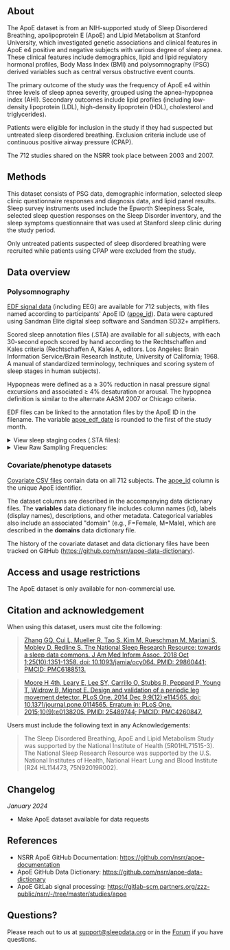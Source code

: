 ## About

The ApoE dataset is from an NIH-supported study of Sleep Disordered Breathing, apolipoprotein E (ApoE) and Lipid Metabolism at Stanford University, which investigated genetic associations and clinical features in ApoE e4 positive and negative subjects with various degree of sleep apnea. These clinical features include demographics, lipid and lipid regulatory hormonal profiles, Body Mass Index (BMI) and polysomnography (PSG) derived variables such as central versus obstructive event counts.

The primary outcome of the study was the frequency of ApoE e4 within three levels of sleep apnea severity, grouped using the apnea-hypopnea index (AHI). Secondary outcomes include lipid profiles (including low-density lipoprotein (LDL), high-density lipoprotein (HDL), cholesterol and triglycerides).

Patients were eligible for inclusion in the study if they had suspected but untreated sleep disordered breathing. Exclusion criteria include use of continuous positive airway pressure (CPAP).

The 712 studies shared on the NSRR took place between 2003 and 2007. 

## Methods

This dataset consists of PSG data, demographic information, selected sleep clinic questionnaire responses and diagnosis data, and lipid panel results. Sleep survey instruments used include the Epworth Sleepiness Scale, selected sleep question responses on the Sleep Disorder inventory, and the sleep symptoms questionnaire that was used at Stanford sleep clinic during the study period. 

Only untreated patients suspected of sleep disordered breathing were recruited while patients using CPAP were excluded from the study.

## Data overview

### Polysomnography

[EDF signal data](:files_path:/original) (including EEG) are available for 712 subjects, with files named according to participants' ApoE ID ([apoe_id](:variables_path:/apoe_id)). Data were captured using Sandman Elite digital sleep software and Sandman SD32+ amplifiers.

Scored sleep annotation files (.STA) are available for all subjects, with each 30-second epoch scored by hand according to the Rechtschaffen and Kales criteria (Rechtschaffen A, Kales A, editors. Los Angeles: Brain Information Service/Brain Research Institute, University of California; 1968. A manual of standardized terminology, techniques and scoring system of sleep stages in human subjects).

Hypopneas were defined as a ≥ 30% reduction in nasal pressure signal excursions and associated ≥ 4% desaturation or arousal. The hypopnea definition is similar to the alternate AASM 2007 or Chicago criteria.

EDF files can be linked to the annotation files by the ApoE ID in the filename. The variable [apoe_edf_date](:variables_path:/apoe_edf_date) is rounded to the first of the study month.

<details>
  <summary>View sleep staging codes (.STA files):</summary>

  <table>
<tr><td><b>Value</b></td><td><b>Meaning</b></td></tr>
<tr><td>0</td><td>Wakefulness</td></tr>
<tr><td>1</td><td>NREM 1</td></tr>
<tr><td>2</td><td>NREM 2</td></tr>
<tr><td>3</td><td>NREM 3</td></tr>
<tr><td>5</td><td>REM</td></tr>
<tr><td>7</td><td>Not Scored</td></tr>


</table>

</details>    



<details>
  <summary>View Raw Sampling Frequencies:</summary>

  <table>
<tr><td><b>Chanel</b></td><td><b>Frequency</b></td></tr>
<tr><td>EEG</td><td>256 Hz</td></tr>
<tr><td>EOG</td><td>256 Hz</td></tr>
<tr><td>EMG</td><td>512 Hz</td></tr>
<tr><td>ECG</td><td>512 Hz</td></tr>
<tr><td>Respiratory belts</td><td>64 Hz</td></tr>
<tr><td>Airflow</td><td>64 Hz</td></tr>
<tr><td>SpO2</td><td>4 Hz</td></tr>
<tr><td>Pulse rate</td><td>4 Hz</td></tr>


</table>

</details>    

### Covariate/phenotype datasets

[Covariate CSV files](:files_path:/datasets) contain data on all 712 subjects. The [apoe_id](:variables_path:/apoe_id) column is the unique ApoE identifier.

The dataset columns are described in the accompanying data dictionary files. The **variables** data dictionary file includes column names (id), labels (display names), descriptions, and other metadata. Categorical variables also include an associated "domain" (e.g., F=Female, M=Male), which are described in the **domains** data dictionary file.

The history of the covariate dataset and data dictionary files have been tracked on GitHub (https://github.com/nsrr/apoe-data-dictionary). 

## Access and usage restrictions

The ApoE dataset is only available for non-commercial use.

## Citation and acknowledgement

When using this dataset, users must cite the following:

>[Zhang GQ, Cui L, Mueller R, Tao S, Kim M, Rueschman M, Mariani S, Mobley D, Redline S. The National Sleep Research Resource: towards a sleep data commons. J Am Med Inform Assoc. 2018 Oct 1;25(10):1351-1358. doi: 10.1093/jamia/ocy064. PMID: 29860441; PMCID: PMC6188513.](https://pubmed.ncbi.nlm.nih.gov/29860441/)

>[Moore H 4th, Leary E, Lee SY, Carrillo O, Stubbs R, Peppard P, Young T, Widrow B, Mignot E. Design and validation of a periodic leg movement detector. PLoS One. 2014 Dec 9;9(12):e114565. doi: 10.1371/journal.pone.0114565. Erratum in: PLoS One. 2015;10(9):e0138205. PMID: 25489744; PMCID: PMC4260847.](https://pubmed.ncbi.nlm.nih.gov/25489744/)

Users must include the following text in any Acknowledgements:

> The Sleep Disordered Breathing, ApoE and Lipid Metabolism Study was supported by the National Institute of Health (5R01HL71515-3). The National Sleep Research Resource was supported by the U.S. National Institutes of Health, National Heart Lung and Blood Institute (R24 HL114473, 75N92019R002).

## Changelog

*January 2024*

- Make ApoE dataset available for data requests

## References

- NSRR ApoE GitHub Documentation: https://github.com/nsrr/apoe-documentation
- ApoE GitHub Data Dictionary: https://github.com/nsrr/apoe-data-dictionary
- ApoE GitLab signal processing: https://gitlab-scm.partners.org/zzz-public/nsrr/-/tree/master/studies/apoe

## Questions?

Please reach out to us at support@sleepdata.org or in the [Forum](https://sleepdata.org/forum) if you have questions.
